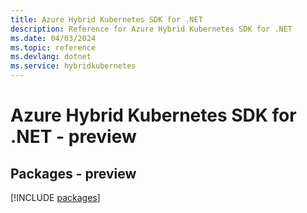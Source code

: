 ```yaml
---
title: Azure Hybrid Kubernetes SDK for .NET
description: Reference for Azure Hybrid Kubernetes SDK for .NET
ms.date: 04/03/2024
ms.topic: reference
ms.devlang: dotnet
ms.service: hybridkubernetes
---
```

# Azure Hybrid Kubernetes SDK for .NET - preview
## Packages - preview
[!INCLUDE [packages](hybrid-kubernetes-index.md)]